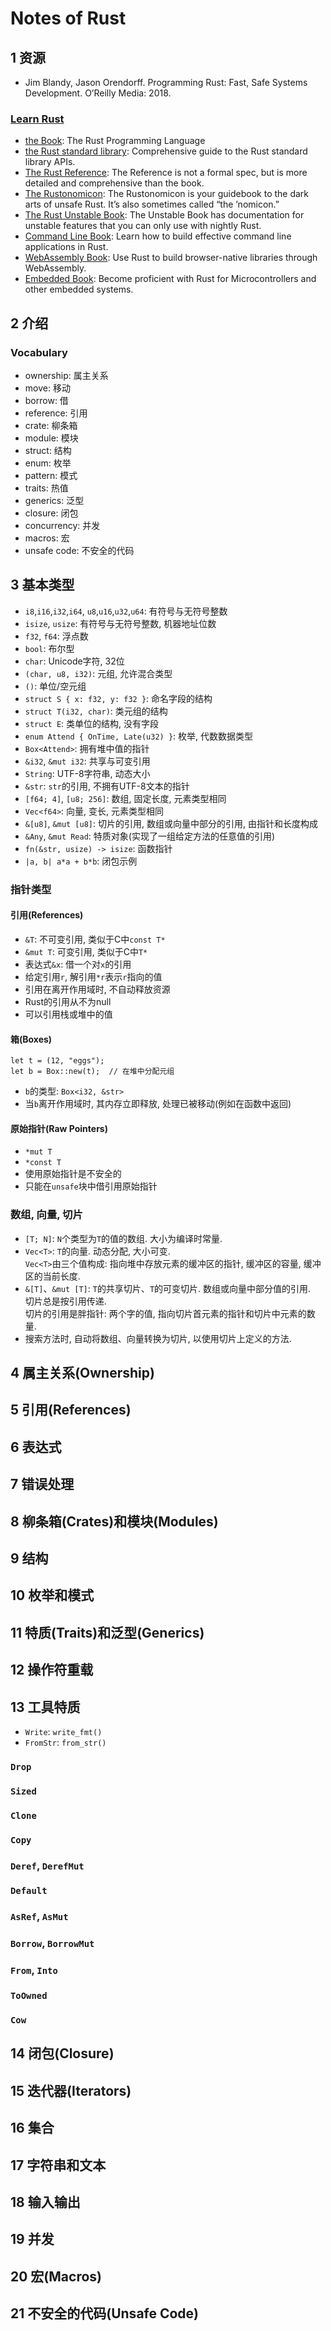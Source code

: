 # Notes of Rust

## 1 资源

- Jim Blandy, Jason Orendorff. Programming Rust: Fast, Safe Systems Development. O’Reilly Media: 2018.

### [Learn Rust](https://www.rust-lang.org/learn)

- [the Book](https://doc.rust-lang.org/book/): The Rust Programming Language
- [the Rust standard library](https://doc.rust-lang.org/std/index.html): Comprehensive guide to the Rust standard library APIs.
- [The Rust Reference](https://doc.rust-lang.org/reference/index.html): The Reference is not a formal spec, but is more detailed and comprehensive than the book.
- [The Rustonomicon](https://doc.rust-lang.org/nomicon/index.html): The Rustonomicon is your guidebook to the dark arts of unsafe Rust. It’s also sometimes called “the ’nomicon.”
- [The Rust Unstable Book](https://doc.rust-lang.org/nightly/unstable-book/index.html): The Unstable Book has documentation for unstable features that you can only use with nightly Rust.
- [Command Line Book](https://rust-cli.github.io/book/index.html): Learn how to build effective command line applications in Rust.
- [WebAssembly Book](https://rustwasm.github.io/docs/book/): Use Rust to build browser-native libraries through WebAssembly.
- [Embedded Book](https://doc.rust-lang.org/embedded-book): Become proficient with Rust for Microcontrollers and other embedded systems.

## 2 介绍

### Vocabulary

- ownership: 属主关系
- move: 移动
- borrow: 借
- reference: 引用
- crate: 柳条箱
- module: 模块
- struct: 结构
- enum: 枚举
- pattern: 模式
- traits: 热值
- generics: 泛型
- closure: 闭包
- concurrency: 并发
- macros: 宏
- unsafe code: 不安全的代码

## 3 基本类型

- `i8`,`i16`,`i32`,`i64`, `u8`,`u16`,`u32`,`u64`: 有符号与无符号整数
- `isize`, `usize`: 有符号与无符号整数, 机器地址位数
- `f32`, `f64`: 浮点数
- `bool`: 布尔型
- `char`: Unicode字符, 32位
- `(char, u8, i32)`: 元组, 允许混合类型
- `()`: 单位/空元组
- `struct S { x: f32, y: f32 }`: 命名字段的结构
- `struct T(i32, char)`: 类元组的结构
- `struct E`: 类单位的结构, 没有字段
- ```enum Attend { OnTime, Late(u32) }```: 枚举, 代数数据类型
- `Box<Attend>`: 拥有堆中值的指针
- `&i32`, `&mut i32`: 共享与可变引用
- `String`: UTF-8字符串, 动态大小
- `&str`: `str`的引用, 不拥有UTF-8文本的指针
- `[f64; 4]`, `[u8; 256]`: 数组, 固定长度, 元素类型相同
- `Vec<f64>`: 向量, 变长, 元素类型相同
- `&[u8]`, `&mut [u8]`: 切片的引用, 数组或向量中部分的引用, 由指针和长度构成
- `&Any`, `&mut Read`: 特质对象(实现了一组给定方法的任意值的引用)
- ```fn(&str, usize) -> isize```: 函数指针
- ```|a, b| a*a + b*b```: 闭包示例

### 指针类型

#### 引用(References)

- `&T`: 不可变引用, 类似于C中`const T*`
- `&mut T`: 可变引用, 类似于C中`T*`
- 表达式`&x`: 借一个对`x`的引用
- 给定引用`r`, 解引用`*r`表示`r`指向的值
- 引用在离开作用域时, 不自动释放资源
- Rust的引用从不为null
- 可以引用栈或堆中的值

#### 箱(Boxes)

```
let t = (12, "eggs");
let b = Box::new(t);  // 在堆中分配元组
```

- `b`的类型: `Box<i32, &str>`
- 当`b`离开作用域时, 其内存立即释放, 处理已被移动(例如在函数中返回)

#### 原始指针(Raw Pointers)

- `*mut T`
- `*const T`
- 使用原始指针是不安全的
- 只能在`unsafe`块中借引用原始指针

### 数组, 向量, 切片

- `[T; N]`: `N`个类型为`T`的值的数组. 大小为编译时常量.
- `Vec<T>`: `T`的向量. 动态分配, 大小可变. <br>
`Vec<T>`由三个值构成: 指向堆中存放元素的缓冲区的指针, 缓冲区的容量, 缓冲区的当前长度.
- `&[T]`、`&mut [T]`: `T`的共享切片、`T`的可变切片. 数组或向量中部分值的引用. <br>
切片总是按引用传递. <br>
切片的引用是胖指针: 两个字的值, 指向切片首元素的指针和切片中元素的数量.<br>
- 搜索方法时, 自动将数组、向量转换为切片, 以使用切片上定义的方法.

## 4 属主关系(Ownership)

## 5 引用(References)

## 6 表达式

## 7 错误处理

## 8 柳条箱(Crates)和模块(Modules)

## 9 结构

## 10 枚举和模式

## 11 特质(Traits)和泛型(Generics)

## 12 操作符重载

## 13 工具特质

- `Write`: `write_fmt()`
- `FromStr`: `from_str()`


### `Drop`

### `Sized`

### `Clone`

### `Copy`

### `Deref`, `DerefMut`

### `Default`

### `AsRef`, `AsMut`

### `Borrow`, `BorrowMut`

### `From`, `Into`

### `ToOwned`

### `Cow`


## 14 闭包(Closure)

## 15 迭代器(Iterators)

## 16 集合

## 17 字符串和文本

## 18 输入输出

## 19 并发

## 20 宏(Macros)

## 21 不安全的代码(Unsafe Code)
